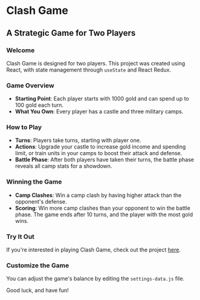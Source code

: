 # Clash Game
## A Strategic Game for Two Players

### Welcome
Clash Game is designed for two players. This project was created using React, with state management through `useState` and React Redux. 

### Game Overview
- **Starting Point**: Each player starts with 1000 gold and can spend up to 100 gold each turn.
- **What You Own**: Every player has a castle and three military camps.

### How to Play
- **Turns**: Players take turns, starting with player one. 
- **Actions**: Upgrade your castle to increase gold income and spending limit, or train units in your camps to boost their attack and defense.
- **Battle Phase**: After both players have taken their turns, the battle phase reveals all camp stats for a showdown.

### Winning the Game
- **Camp Clashes**: Win a camp clash by having higher attack than the opponent's defense.
- **Scoring**: Win more camp clashes than your opponent to win the battle phase. The game ends after 10 turns, and the player with the most gold wins.

### Try It Out
If you're interested in playing Clash Game, check out the project [here](https://riseclashgame.netlify.app/).

### Customize the Game
You can adjust the game's balance by editing the `settings-data.js` file.

Good luck, and have fun!
